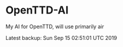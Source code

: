 # OpenTTD-AI
My AI for OpenTTD, will use primarily air

Latest backup: Sun Sep 15 02:51:01 UTC 2019
